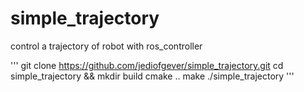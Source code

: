 # simple_trajectory
control a trajectory of robot with ros_controller

'''
git clone https://github.com/jediofgever/simple_trajectory.git
cd simple_trajectory && mkdir build
cmake .. 
make
./simple_trajectory
'''
